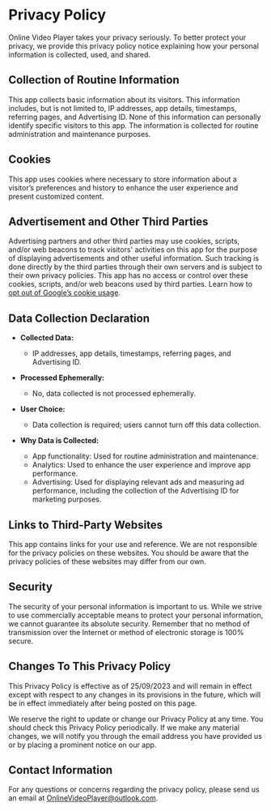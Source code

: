 # Privacy Policy

Online Video Player takes your privacy seriously. To better protect your privacy, we provide this privacy policy notice explaining how your personal information is collected, used, and shared.

## Collection of Routine Information

This app collects basic information about its visitors. This information includes, but is not limited to, IP addresses, app details, timestamps, referring pages, and Advertising ID. None of this information can personally identify specific visitors to this app. The information is collected for routine administration and maintenance purposes.

## Cookies

This app uses cookies where necessary to store information about a visitor’s preferences and history to enhance the user experience and present customized content.

## Advertisement and Other Third Parties

Advertising partners and other third parties may use cookies, scripts, and/or web beacons to track visitors' activities on this app for the purpose of displaying advertisements and other useful information. Such tracking is done directly by the third parties through their own servers and is subject to their own privacy policies. This app has no access or control over these cookies, scripts, and/or web beacons used by third parties. Learn how to [opt out of Google’s cookie usage](http://www.google.com/privacy_ads.html).

## Data Collection Declaration

- **Collected Data:**
  - IP addresses, app details, timestamps, referring pages, and Advertising ID.

- **Processed Ephemerally:**
  - No, data collected is not processed ephemerally.

- **User Choice:**
  - Data collection is required; users cannot turn off this data collection.

- **Why Data is Collected:**
  - App functionality: Used for routine administration and maintenance.
  - Analytics: Used to enhance the user experience and improve app performance.
  - Advertising: Used for displaying relevant ads and measuring ad performance, including the collection of the Advertising ID for marketing purposes.

## Links to Third-Party Websites

This app contains links for your use and reference. We are not responsible for the privacy policies on these websites. You should be aware that the privacy policies of these websites may differ from our own.

## Security

The security of your personal information is important to us. While we strive to use commercially acceptable means to protect your personal information, we cannot guarantee its absolute security. Remember that no method of transmission over the Internet or method of electronic storage is 100% secure.

## Changes To This Privacy Policy

This Privacy Policy is effective as of 25/09/2023 and will remain in effect except with respect to any changes in its provisions in the future, which will be in effect immediately after being posted on this page.

We reserve the right to update or change our Privacy Policy at any time. You should check this Privacy Policy periodically. If we make any material changes, we will notify you through the email address you have provided us or by placing a prominent notice on our app.

## Contact Information

For any questions or concerns regarding the privacy policy, please send us an email at [OnlineVideoPlayer@outlook.com](mailto:OnlineVideoPlayer@outlook.com).
